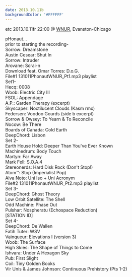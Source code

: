 ```yaml
---
date: 2013.10.11b
backgroundColor: '#FFFFFF'
---
```


etc 2013.10.11fr 22:00 @ [WNUR](http://www.wnur.org/), Evanston-Chicago  

pHonaut...  
prior to starting the recording-  
Sorrow: Dreamstone  
Austin Cesear: Shut In  
Sorrow: Intruder  
Arovane: Scrai-n  
Download feat. Omar Torres: D.o.G.  
File#1 131011PhonautWNUR\_Pt1.mp3 playlist  
Set1-  
Hecq: 0008  
Woob: Electric City III  
FSOL: Appendage  
A.P.: Garden Therapy (excerpt)  
Skyscaper: Noctilucent Clouds (Kasm rmx)  
Federsen: Voodoo Gourds (side b excerpt)  
Sorrow & Owsey: To Yearn & To Reconcile  
Nocow: Be There  
Boards of Canada: Cold Earth  
DeepChord: Lisbon  
Set 2-  
Earth House Hold: Deeper Than You've Ever Known  
Machinedrum: Body Touch  
Martyn: Far Away  
Mark Fell: S.O.A.4  
Stereonerds: Hard Disk Rock (Don't Stop!)  
Atom™: Stop (Imperialist Pop)  
Alva Noto: Uni Iso + Uni Acronym  
File#2 131011PhonautWNUR\_Pt2.mp3 playlist  
Set 3-  
DeepChord: Ghost Theory  
Low Orbit Satellite: The Shell  
Odd Machine: Phase Out  
Pulshar: Nospheratu (Echospace Reduction)  
\[STATION ID\]  
Set 4-  
DeepChord: De Wallen  
Fatih Tuter: WSV  
Vainqueur: Elevations I (version 3)  
Woob: The Surface  
High Skies: The Shape of Things to Come  
Ishvara: Under A Hexagon Sky  
Pub: First Slight  
Coil: Tiny Golden Books  
Vir Unis & James Johnson: Continuous Prehistory (Pts 1-2)